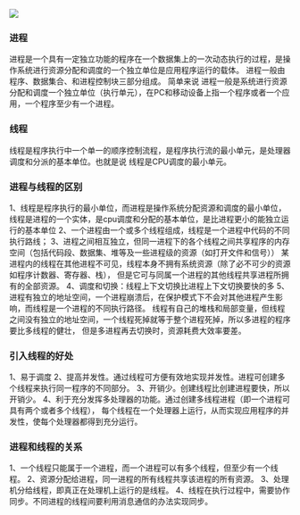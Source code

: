 ![](https://img.hacpai.com/bing/20190726.jpg?imageView2/1/w/960/h/540/interlace/1/q/100)

### 进程
进程是一个具有一定独立功能的程序在一个数据集上的一次动态执行的过程，是操作系统进行资源分配和调度的一个独立单位是应用程序运行的载体。
进程一般由程序、数据集合、和进程控制块三部分组成。
简单来说 进程一般是系统进行资源分配和调度一个独立单位（执行单元），在PC和移动设备上指一个程序或者一个应用，一个程序至少有一个进程。

### 线程
线程是程序执行中一个单一的顺序控制流程，是程序执行流的最小单元，是处理器调度和分派的基本单位。也就是说 线程是CPU调度的最小单元。

### 进程与线程的区别
1、线程是程序执行的最小单位，而进程是操作系统分配资源和调度的最小单位，
线程是进程的一个实体，是cpu调度和分配的基本单位，是比进程更小的能独立运行的基本单位
2、一个进程由一个或多个线程组成，线程是一个进程中代码的不同执行路线；
3、进程之间相互独立，但同一进程下的各个线程之间共享程序的内存空间（包括代码段、数据集、堆等及一些进程级的资源（如打开文件和信号））
    某进程内的线程在其他进程不可见，线程本身不拥有系统资源（除了必不可少的资源如程序计数器、寄存器、栈），
    但是它可与同属一个进程的其他线程共享进程所拥有的全部资源。
4、调度和切换：线程上下文切换比进程上下文切换要快的多
5、进程有独立的地址空间，一个进程崩溃后，在保护模式下不会对其他进程产生影响，而线程是一个进程的不同执行路径。
    线程有自己的堆栈和局部变量，但线程之间没有独立的地址空间，一个线程死掉就等于整个进程死掉，所以多进程的程序要比多线程的健壮，
    但是多进程再去切换时，资源耗费大效率要差。

### 引入线程的好处
1、易于调度
2、提高并发性。通过线程可方便有效地实现并发性。进程可创建多个线程来执行同一程序的不同部分。
3、开销少。创建线程比创建进程要快，所以开销少。
4、利于充分发挥多处理器的功能。通过创建多线程进程（即一个进程可具有两个或者多个线程），
    每个线程在一个处理器上运行，从而实现应用程序的并发性，使每个处理器都得到充分运行。

### 进程和线程的关系
1、一个线程只能属于一个进程，而一个进程可以有多个线程，但至少有一个线程。
2、资源分配给进程，同一进程的所有线程共享该进程的所有资源。
3、处理机分给线程，即真正在处理机上运行的是线程。
4、线程在执行过程中，需要协作同步。不同进程的线程间要利用消息通信的办法实现同步。



